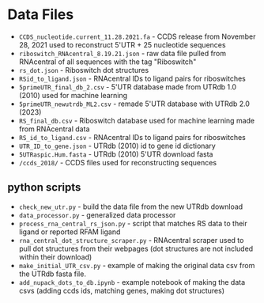 
  

# Data Files

 

*  ```CCDS_nucleotide.current_11.28.2021.fa``` - CCDS release from November 28, 2021 used to reconstruct 5'UTR + 25 nucleotide sequences
*  ```riboswitch_RNAcentral_8.19.21.json``` - raw data file pulled from RNAcentral of all sequences with the tag "Riboswitch"
*  ```rs_dot.json``` - Riboswitch dot structures
*  ```RSid_to_ligand.json``` - RNAcentral IDs to ligand pairs for riboswitches
*  ```5primeUTR_final_db_2.csv``` - 5'UTR database made from UTRdb 1.0 (2010) used for machine learning
*  ```5primeUTR_newutrdb_ML2.csv``` - remade 5'UTR database with UTRdb 2.0 (2023)
*  ```RS_final_db.csv``` - Riboswitch database used for machine learning made from RNAcentral data
*  ```RS_id_to_ligand.csv``` - RNAcentral IDs to ligand pairs for riboswitches
* ```UTR_ID_to_gene.json``` - UTRdb (2010) id to gene id dictionary
* ```5UTRaspic.Hum.fasta```  - UTRdb (2010) 5'UTR download fasta
* ```/ccds_2018/``` - CCDS files used for reconstructing sequences 
  
## python scripts

 

*  ```check_new_utr.py``` - build the data file from the new UTRdb download
*  ```data_processor.py``` - generalized data processor
*  ```process_rna_central_rs_json.py``` - script that matches RS data to their ligand or reported RFAM ligand
*  ```rna_central_dot_structure_scraper.py``` - RNAcentral scraper used to pull dot structures from their webpages (dot structures are not included within their download)
* ```make_initial_UTR_csv.py``` - example of making the original data csv from the UTRdb fasta file.
* ```add_nupack_dots_to_db.ipynb``` - example notebook of making the data csvs (adding ccds ids, matching genes, making dot structures)